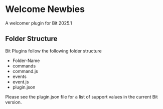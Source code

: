 # Welcome Newbies
A welcomer plugin for Bit 2025.1

## Folder Structure
Bit Plugins follow the following folder structure
- Folder-Name
 - commands
  - command.js
 - events
  - event.js
 - plugin.json

Please see the plugin.json file for a list of support values in the current Bit version.
